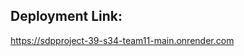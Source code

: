 Deployment Link:
---------------------------------------
https://sdpproject-39-s34-team11-main.onrender.com
